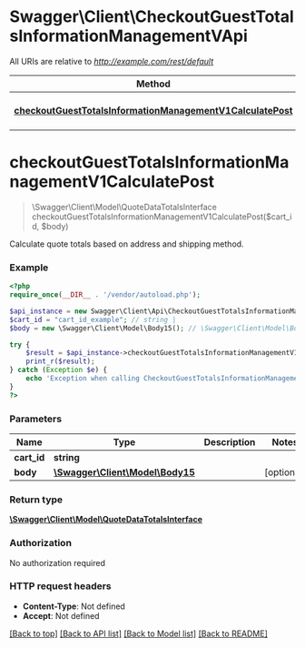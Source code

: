 # Swagger\Client\CheckoutGuestTotalsInformationManagementVApi

All URIs are relative to *http://example.com/rest/default*

Method | HTTP request | Description
------------- | ------------- | -------------
[**checkoutGuestTotalsInformationManagementV1CalculatePost**](CheckoutGuestTotalsInformationManagementVApi.md#checkoutGuestTotalsInformationManagementV1CalculatePost) | **POST** /V1/guest-carts/{cartId}/totals-information | 


# **checkoutGuestTotalsInformationManagementV1CalculatePost**
> \Swagger\Client\Model\QuoteDataTotalsInterface checkoutGuestTotalsInformationManagementV1CalculatePost($cart_id, $body)



Calculate quote totals based on address and shipping method.

### Example
```php
<?php
require_once(__DIR__ . '/vendor/autoload.php');

$api_instance = new Swagger\Client\Api\CheckoutGuestTotalsInformationManagementVApi();
$cart_id = "cart_id_example"; // string | 
$body = new \Swagger\Client\Model\Body15(); // \Swagger\Client\Model\Body15 | 

try {
    $result = $api_instance->checkoutGuestTotalsInformationManagementV1CalculatePost($cart_id, $body);
    print_r($result);
} catch (Exception $e) {
    echo 'Exception when calling CheckoutGuestTotalsInformationManagementVApi->checkoutGuestTotalsInformationManagementV1CalculatePost: ', $e->getMessage(), "\n";
}
?>
```

### Parameters

Name | Type | Description  | Notes
------------- | ------------- | ------------- | -------------
 **cart_id** | **string**|  | 
 **body** | [**\Swagger\Client\Model\Body15**](../Model/\Swagger\Client\Model\Body15.md)|  | [optional] 

### Return type

[**\Swagger\Client\Model\QuoteDataTotalsInterface**](../Model/QuoteDataTotalsInterface.md)

### Authorization

No authorization required

### HTTP request headers

 - **Content-Type**: Not defined
 - **Accept**: Not defined

[[Back to top]](#) [[Back to API list]](../../README.md#documentation-for-api-endpoints) [[Back to Model list]](../../README.md#documentation-for-models) [[Back to README]](../../README.md)

